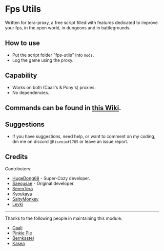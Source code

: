 # Fps Utils
Written for tera-proxy, a free script filled with features dedicated to improve your fps, in the open world, in dungeons and in battlegrounds.

## How to use
  * Put the script folder "fps-utils" into `mods`.
  * Log the game using the proxy.

## Capability
  * Works on both (Caali's & Pony's) proxies.
  * No dependencies.

## Commands can be found in [this Wiki](https://github.com/Risenio/fps-utils/wiki/Commands).

## Suggestions
  * If you have suggestions, need help, or want to comment on my coding, dm me on discord `@Risenio#1785` or leave an issue report.

## Credits
Contributers:
  - [HugeDong69](https://github.com/codeagon) - Super-Cozy developer.
  - [Saegusae](https://github.com/Saegusae) - Original developer.
  - [SerenTera](https://github.com/SerenTera)
  - [Kyoukaya](https://github.com/kyoukaya)
  - [SaltyMonkey](https://github.com/SaltyMonkey)
  - [Leyki](https://github.com/Leyki)

---

Thanks to the following people in maintaining this module.
  - [Caali](https://github.com/hackerman-caali)
  - [Pinkie Pie](https://github.com/pinkipi)
  - [Bernkastel](https://github.com/Bernkastel-0)
  - [Kasea](https://github.com/Kaseaa)

